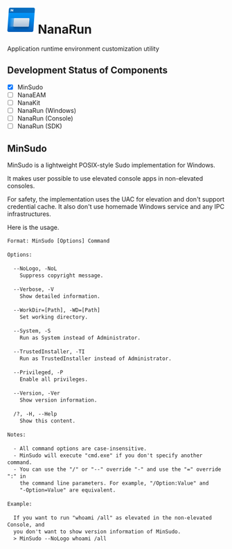 ﻿# ![NanaRun](Assets/NanaRun.png) NanaRun

Application runtime environment customization utility

## Development Status of Components

- [x] MinSudo
- [ ] NanaEAM
- [ ] NanaKit
- [ ] NanaRun (Windows)
- [ ] NanaRun (Console)
- [ ] NanaRun (SDK)

## MinSudo

MinSudo is a lightweight POSIX-style Sudo implementation for Windows.

It makes user possible to use elevated console apps in non-elevated consoles.

For safety, the implementation uses the UAC for elevation and don't support
credential cache. It also don't use homemade Windows service and any IPC 
infrastructures.

Here is the usage.

```
Format: MinSudo [Options] Command

Options:

  --NoLogo, -NoL
    Suppress copyright message.

  --Verbose, -V
    Show detailed information.

  --WorkDir=[Path], -WD=[Path]
    Set working directory.

  --System, -S
    Run as System instead of Administrator.

  --TrustedInstaller, -TI
    Run as TrustedInstaller instead of Administrator.

  --Privileged, -P
    Enable all privileges.

  --Version, -Ver
    Show version information.

  /?, -H, --Help
    Show this content.

Notes:

  - All command options are case-insensitive.
  - MinSudo will execute "cmd.exe" if you don't specify another command.
  - You can use the "/" or "--" override "-" and use the "=" override ":" in 
    the command line parameters. For example, "/Option:Value" and 
    "-Option=Value" are equivalent.

Example:

  If you want to run "whoami /all" as elevated in the non-elevated Console, and
  you don't want to show version information of MinSudo.
  > MinSudo --NoLogo whoami /all
```
